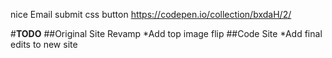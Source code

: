 nice Email submit css button
https://codepen.io/collection/bxdaH/2/

#__TODO__
##Original Site Revamp
*Add top image flip
##Code Site
*Add final edits to new site